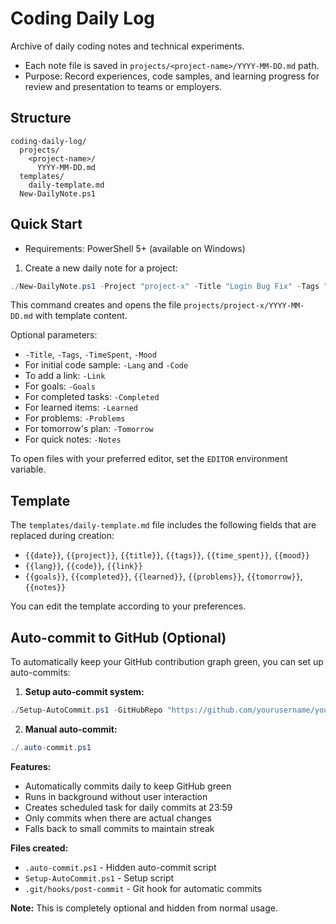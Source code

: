 # Coding Daily Log

Archive of daily coding notes and technical experiments.

- Each note file is saved in `projects/<project-name>/YYYY-MM-DD.md` path.
- Purpose: Record experiences, code samples, and learning progress for review and presentation to teams or employers.

## Structure
```
coding-daily-log/
  projects/
    <project-name>/
      YYYY-MM-DD.md
  templates/
    daily-template.md
  New-DailyNote.ps1
```

## Quick Start
- Requirements: PowerShell 5+ (available on Windows)

1) Create a new daily note for a project:
```powershell
./New-DailyNote.ps1 -Project "project-x" -Title "Login Bug Fix" -Tags "auth,bugfix" -TimeSpent "2h" -Mood "🙂"
```

This command creates and opens the file `projects/project-x/YYYY-MM-DD.md` with template content.

Optional parameters:
- `-Title`, `-Tags`, `-TimeSpent`, `-Mood`
- For initial code sample: `-Lang` and `-Code`
- To add a link: `-Link`
- For goals: `-Goals`
- For completed tasks: `-Completed`
- For learned items: `-Learned`
- For problems: `-Problems`
- For tomorrow's plan: `-Tomorrow`
- For quick notes: `-Notes`

To open files with your preferred editor, set the `EDITOR` environment variable.

## Template
The `templates/daily-template.md` file includes the following fields that are replaced during creation:

- `{{date}}`, `{{project}}`, `{{title}}`, `{{tags}}`, `{{time_spent}}`, `{{mood}}`
- `{{lang}}`, `{{code}}`, `{{link}}`
- `{{goals}}`, `{{completed}}`, `{{learned}}`, `{{problems}}`, `{{tomorrow}}`, `{{notes}}`

You can edit the template according to your preferences.

## Auto-commit to GitHub (Optional)

To automatically keep your GitHub contribution graph green, you can set up auto-commits:

1) **Setup auto-commit system:**
```powershell
./Setup-AutoCommit.ps1 -GitHubRepo "https://github.com/yourusername/your-repo.git"
```

2) **Manual auto-commit:**
```powershell
./.auto-commit.ps1
```

**Features:**
- Automatically commits daily to keep GitHub green
- Runs in background without user interaction
- Creates scheduled task for daily commits at 23:59
- Only commits when there are actual changes
- Falls back to small commits to maintain streak

**Files created:**
- `.auto-commit.ps1` - Hidden auto-commit script
- `Setup-AutoCommit.ps1` - Setup script
- `.git/hooks/post-commit` - Git hook for automatic commits

**Note:** This is completely optional and hidden from normal usage.
